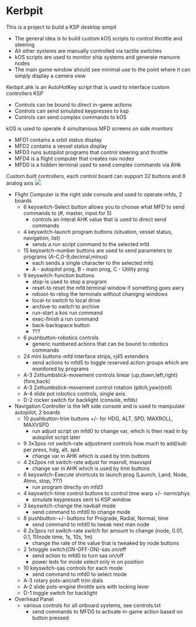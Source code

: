 # Kerbpit

This is a project to build a KSP desktop simpit 
  * The general idea is to build custom kOS scripts to control throttle and steering
  * All other systems are manually controlled via tactile switches
  * kOS scripts are used to monitor ship systems and generate manuvre nodes
  * The main game window should see minimal use to the point where it can simply display a camera view

Kerbpit.ahk is an AutoHotKey script that is used to interface custom controllers KSP
  * Controls can be bound to direct in-game actions
  * Controls can send simulated keypresses to ksp
  * Controls can send complex commands to kOS

kOS is used to operate 4 simultanious MFD screens on side monitors  
  * MFD1 contains a orbit status display
  * MFD2 contains a vessel status display
  * MFD3 runs autopilot programs that control steering and throttle
  * MFD4 is a flight computer that creates nav nodes
  * MFD0 is a hidden terminal used to send complex commands via AHk
  
Custom built controllers, each control board can support 32 buttons and 8 analog axis
![](https://i.imgur.com/UQHUBUu.png)
  * Flight Computer is the right side console and used to operate mfds, 2 boards
    * 6 keyswitch-Select button allows you to choose what MFD to send commands to (#, master, input for 5)
       * controls an interal AHK value that is used to direct send commands
    * 4 keyswitch-launch program buttons (situation, vessel status, navigation, list)
       * sends a run script command to the selected mfd
    * 15 keyswitch-number buttons are used to send parameters to programs (A-C,0-9,decimal,minus)
       * each sends a single character to the selected mfd
       * A - autopilot prog, B - main prog, C - Utility prog
    * 9 keyswitch-function buttons
       * stop-is used to stop a program
       * reset-to reset the mfd terminal window if something goes awry
       * reboot-to relog the terminals without chanigng windows
       * local-to switch to local drive
       * archive-to switch to archive
       * run-start a kos run command
       * exec-finish a run command
       * back-backspace button
       * ???
    * 6 pushbutton-robotics controls
       * generic numbered actions that can be bound to robotics commands
    * 24 mini buttons-mfd interface strips, rj45 extenders
       * send actions to mfd5 to toggle reserved action groups which are monitored by programs
    * A-3 2xthumbstick-movement controls linear (up,down,left,right)(fore,back)
    * A-3 2xthumbstick-movement control rotation (pitch,yaw)(roll)
    * A-4 slide pot robotics controls, single axis. 
    * D-2  rocker switch for backlight (console, mfds)
  * Navigation Controller is the left side console and is used to manipulate autopilot, 2 boards
    * 10 pushbutton-trim buttons +/- for HDG, ALT, SPD, MAXROLL, MAXVSPD
       * run adjust script on mfd0 to change var, which is then read in by autopilot script later
    * 9  3x3pos rot switch-rate adjustment controls how much to add/sub per press, hdg, alt, spd
       * change var in AHK which is used by trim buttons 
    * 4  2x2pos rot switch-rate adjust for maxroll, maxvspd
       * change var in AHK which is used by trim buttons 
    * 6 keyswitch-Execute shortcuts to launch prog (Launch, Land, Node, Atmo, stop, ???)
       * run program directly on mfd3
    * 4 keyswitch-time control buttons to control time warp +/- norm/phys
       * simulate keypresses sent to KSP window
    * 3 keyswitch-change the navball mode
       * send command to mfd0 to change mode
    * 8 pushbutton-+/- buttons for Prograde, Radial, Normal, time
       * send command to mfd0 to tweak next man node
    * 6  2x3pos rot switch-rate switch for amount to change (node, 0.01, 0.1, 1)(node time, 1s, 10s, 1m)
       * change the rate of the value that is tweaked by node buttons
    * 2  1xtoggle switch(ON-OFF-ON)-sas on/off
       * send action to mfd0 to turn sas on/off
       * power leds for mode select only in on position
    * 10 keyswitch-sas controls for each mode
       * send command to mfd0 to select mode          
    * A-3 rotary pots-aircraft trim dials
    * A-2 slide pots-engine throttle axis with locking lever
    * D-1  toggle switch for backlight
  * Overhead Panel
    * various controls for all onboard systems, see controls.txt
        * send commands to MFD0 to activate in-game action based on button pressed
